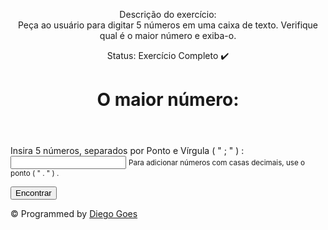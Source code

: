 <!DOCTYPE html>
<html lang="pt-BR">

<head>
    <meta charset="UTF-8">
    <meta http-equiv="X-UA-Compatible" content="IE=edge">
    <meta name="viewport" content="width=device-width, initial-scale=1.0">
    <title>ex03</title>
    <link rel="stylesheet" href="style.css">
</head>

<body onload="foco()">
    <header>
        <p id="descricao">Descrição do exercício:
            <br>Peça ao usuário para digitar 5 números em uma caixa de texto. Verifique qual é o maior número e exiba-o.
        </p>
        <p id="status">Status: Exercício Completo ✔️</p>
        <h1>O maior número:</h1>
    </header>
    <section id="sectionResultado">
        <p>
            Insira 5 números, separados por Ponto e Vírgula (  " ; "  ) : <input type="text" class="inputTxt" id="arrayString">
            <small>Para adicionar números com casas decimais, use o ponto (  "  .  "  ) .</small>
        </p>
        <p><input type="button" value="Encontrar" class="inputButton" onclick="encontrar()"></p>
    </section>
    <footer>
        &copy; Programmed by <a href="https://github.com/Diego-goes" target="_blank">Diego Goes</a>
    </footer>
    <script src="script.js"></script>
</body>

</html>
